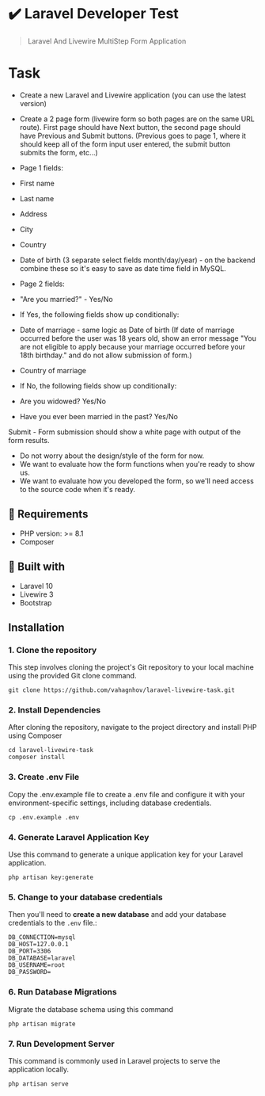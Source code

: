 ✔️ Laravel Developer Test
======================
>  Laravel And Livewire MultiStep Form Application 

# Task

- Create a new Laravel and Livewire application (you can use the latest version)


- Create a 2 page form (livewire form so both pages are on the same URL route). First page should have Next button, the second page should have Previous and Submit buttons. (Previous goes to page 1, where it should keep all of the form input user entered, the submit button submits the form, etc...)



- Page 1 fields:
- First name
- Last name
- Address
- City
- Country
- Date of birth (3 separate select fields month/day/year) - on the backend combine these so it's easy to save as date time field in MySQL.



- Page 2 fields:
- "Are you married?" - Yes/No
- If Yes, the following fields show up conditionally:
- Date of marriage - same logic as Date of birth (If date of marriage occurred before the user was 18 years old, show an error message "You are not eligible to apply because your marriage occurred before your 18th birthday." and do not allow submission of form.)
- Country of marriage
- If No, the following fields show up conditionally:
- Are you widowed? Yes/No
- Have you ever been married in the past? Yes/No



Submit - Form submission should show a white page with output of the form results.



* Do not worry about the design/style of the form for now.
* We want to evaluate how the form functions when you're ready to show us.
* We want to evaluate how you developed the form, so we'll need access to the source code when it's ready.

## 🔌 Requirements

- PHP version: >= 8.1
- Composer

## 🧰 Built with

- Laravel 10
- Livewire 3
- Bootstrap

## Installation

### 1. Clone the repository

This step involves cloning the project's Git repository to your local machine using the provided Git clone command.

```
git clone https://github.com/vahagnhov/laravel-livewire-task.git
```

### 2. Install Dependencies

After cloning the repository, navigate to the project directory and install PHP using
Composer

```
cd laravel-livewire-task
composer install
```

### 3. Create .env File

Copy the .env.example file to create a .env file and configure it with your environment-specific
settings, including database credentials.

```
cp .env.example .env
```

### 4. Generate Laravel Application Key

Use this command to generate a unique application key for your Laravel application.

```
php artisan key:generate
```

### 5. Change to your database credentials

Then you'll need to **create a new database** and add your database credentials to the `.env` file.:

```
DB_CONNECTION=mysql
DB_HOST=127.0.0.1
DB_PORT=3306
DB_DATABASE=laravel
DB_USERNAME=root
DB_PASSWORD=
```

### 6. Run Database Migrations
Migrate the database schema using this command

```
php artisan migrate
```

### 7. Run Development Server

This command is commonly used in Laravel projects to serve the application locally.

```
php artisan serve
```


